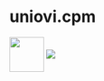 # uniovi.cpm

<img src="http://es.creativecommons.org/blog/wp-content/uploads/2013/04/by-nc.eu_petit.png" height="61" align="middle">
<img src="https://github.com/computer-engineering-uniovi/standars/blob/master/ovicomputing@small.png" align="middle">
